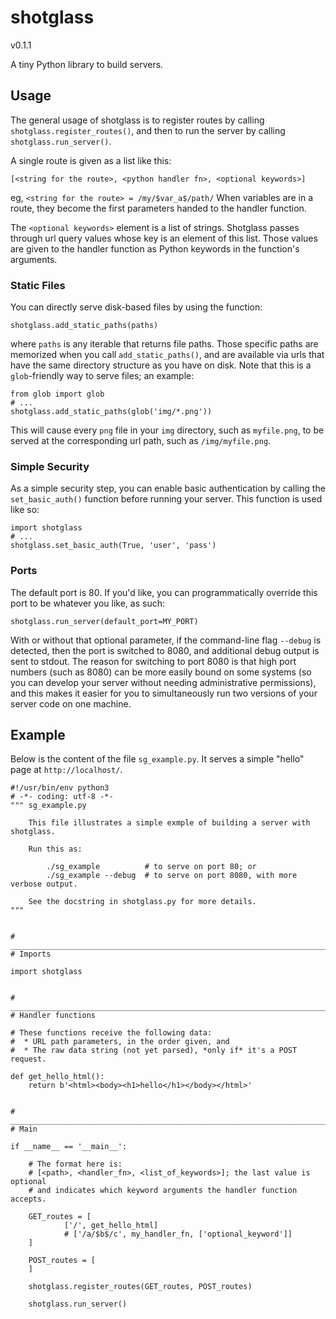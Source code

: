 # shotglass
v0.1.1

A tiny Python library to build servers.

## Usage

The general usage of shotglass is to register routes by calling
`shotglass.register_routes()`, and then to run the server by calling
`shotglass.run_server()`.

A single route is given as a list like this:

    [<string for the route>, <python handler fn>, <optional keywords>]

eg, `<string for the route> = /my/$var_a$/path/`
When variables are in a route, they become the first parameters handed to
the handler function.

The `<optional keywords>` element is a list of strings. Shotglass passes
through url query values whose key is an element of this list. Those values
are given to the handler function as Python keywords in the function's
arguments.

### Static Files

You can directly serve disk-based files by using the function:

    shotglass.add_static_paths(paths)

where `paths` is any iterable that returns file paths. Those specific paths are
memorized when you call `add_static_paths()`, and are available via urls that
have the same directory structure as you have on disk. Note that this is a
`glob`-friendly way to serve files; an example:

    from glob import glob
    # ...
    shotglass.add_static_paths(glob('img/*.png'))

This will cause every `png` file in your `img` directory, such as `myfile.png`,
to be served at the corresponding url path, such as `/img/myfile.png`.

### Simple Security

As a simple security step, you can enable basic authentication by calling the
`set_basic_auth()` function before running your server. This function is used
like so:

    import shotglass
    # ...
    shotglass.set_basic_auth(True, 'user', 'pass')

### Ports

The default port is 80. If you'd like, you can programmatically override this
port to be whatever you like, as such:

    shotglass.run_server(default_port=MY_PORT)

With or without that optional parameter, if the command-line flag `--debug` is
detected, then the port is switched to 8080, and additional debug output is sent
to stdout. The reason for switching to port 8080 is that high port numbers (such
as 8080) can be more easily bound on some systems (so you can develop your
server without needing administrative permissions), and this makes it easier for
you to simultaneously run two versions of your server code on one machine.

## Example

Below is the content of the file `sg_example.py`. It serves a simple "hello"
page at `http://localhost/`.

```
#!/usr/bin/env python3
# -*- coding: utf-8 -*-
""" sg_example.py

    This file illustrates a simple exmple of building a server with shotglass.

    Run this as:

        ./sg_example          # to serve on port 80; or
        ./sg_example --debug  # to serve on port 8080, with more verbose output.

    See the docstring in shotglass.py for more details.
"""


# _______________________________________________________________________
# Imports

import shotglass


# _______________________________________________________________________
# Handler functions

# These functions receive the following data:
#  * URL path parameters, in the order given, and
#  * The raw data string (not yet parsed), *only if* it's a POST request.

def get_hello_html():
    return b'<html><body><h1>hello</h1></body></html>'


# _______________________________________________________________________
# Main

if __name__ == '__main__':

    # The format here is:
    # [<path>, <handler_fn>, <list_of_keywords>]; the last value is optional
    # and indicates which keyword arguments the handler function accepts.

    GET_routes = [
            ['/', get_hello_html]
            # ['/a/$b$/c', my_handler_fn, ['optional_keyword']]
    ]

    POST_routes = [
    ]

    shotglass.register_routes(GET_routes, POST_routes)

    shotglass.run_server()
```

